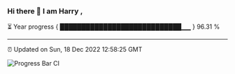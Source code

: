 ### Hi there 👋 I am Harry , 

⏳ Year progress { ████████████████████████████▁▁ } 96.31 %

---

⏰ Updated on Sun, 18 Dec 2022 12:58:25 GMT

![Progress Bar CI](https://github.com/duykhang68/duykhang68/workflows/Progress%20Bar%20CI/badge.svg)
